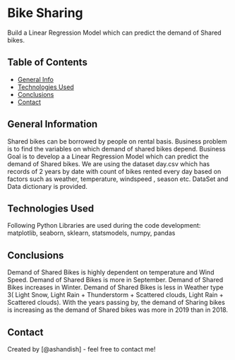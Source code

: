 # Bike Sharing 
Build a Linear Regression Model which can predict the demand of Shared bikes. 


## Table of Contents
* [General Info](#general-information)
* [Technologies Used](#technologies-used)
* [Conclusions](#conclusions)
* [Contact](#contact)


## General Information
Shared bikes can be borrowed by people on rental basis. Business problem is to find the variables on which demand of shared bikes depend.
Business Goal is to develop a a Linear Regression Model which can predict the demand of Shared bikes. 
We are using the dataset day.csv which has records of 2 years by date with count of bikes rented every day based on factors such as weather, temperature, windspeed , season etc. 
DataSet and Data dictionary is provided. 


## Technologies Used
Following Python Libraries are used during the code development: matplotlib, seaborn, sklearn, statsmodels, numpy, pandas


## Conclusions
Demand of Shared Bikes is highly dependent on temperature and Wind Speed.
Demand of Shared Bikes is more in September.
Demand of Shared Bikes increases in Winter.
Demand of Shared Bikes is less in Weather type 3( Light Snow, Light Rain + Thunderstorm + Scattered clouds, Light Rain + Scattered clouds).
With the years passing by, the demand of Sharing bikes is increasing as the demand of Shared bikes was more in 2019 than in 2018. 



## Contact
Created by [@ashandish] - feel free to contact me!
